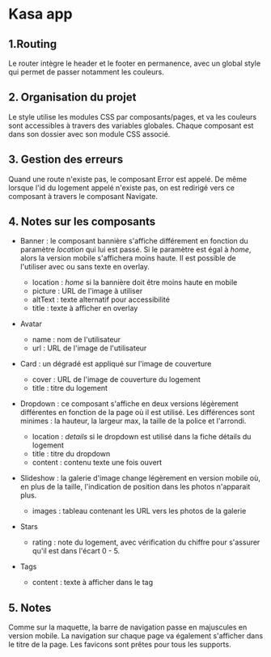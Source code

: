 # Kasa app

## 1.Routing

Le router intègre le header et le footer en permanence, avec un global style qui permet de passer notamment les couleurs.

## 2. Organisation du projet

Le style utilise les modules CSS par composants/pages, et va les couleurs sont accessibles à travers des variables globales.
Chaque composant est dans son dossier avec son module CSS associé.

## 3. Gestion des erreurs

Quand une route n'existe pas, le composant Error est appelé. De même lorsque l'id du logement appelé n'existe pas, on est redirigé vers ce composant à travers le composant Navigate.

## 4. Notes sur les composants

- Banner : le composant bannière s'affiche différement en fonction du paramètre _location_ qui lui est passé. Si le paramètre est égal à _home_, alors la version mobile s'affichera moins haute. Il est possible de l'utiliser avec ou sans texte en overlay.

  - location : _home_ si la bannière doit être moins haute en mobile
  - picture : URL de l'image à utiliser
  - altText : texte alternatif pour accessibilité
  - title : texte à afficher en overlay

- Avatar

  - name : nom de l'utilisateur
  - url : URL de l'image de l'utilisateur

- Card : un dégradé est appliqué sur l'image de couverture

  - cover : URL de l'image de couverture du logement
  - title : titre du logement

- Dropdown : ce composant s'affiche en deux versions légèrement différentes en fonction de la page où il est utilisé. Les différences sont minimes : la hauteur, la largeur max, la taille de la police et l'arrondi.

  - location : _details_ si le dropdown est utilisé dans la fiche détails du logement
  - title : titre du dropdown
  - content : contenu texte une fois ouvert

- Slideshow : la galerie d'image change légèrement en version mobile où, en plus de la taille, l'indication de position dans les photos n'apparait plus.

  - images : tableau contenant les URL vers les photos de la galerie

- Stars

  - rating : note du logement, avec vérification du chiffre pour s'assurer qu'il est dans l'écart 0 - 5.

- Tags
  - content : texte à afficher dans le tag

## 5. Notes

Comme sur la maquette, la barre de navigation passe en majuscules en version mobile.
La navigation sur chaque page va également s'afficher dans le titre de la page.
Les favicons sont prêtes pour tous les supports.

